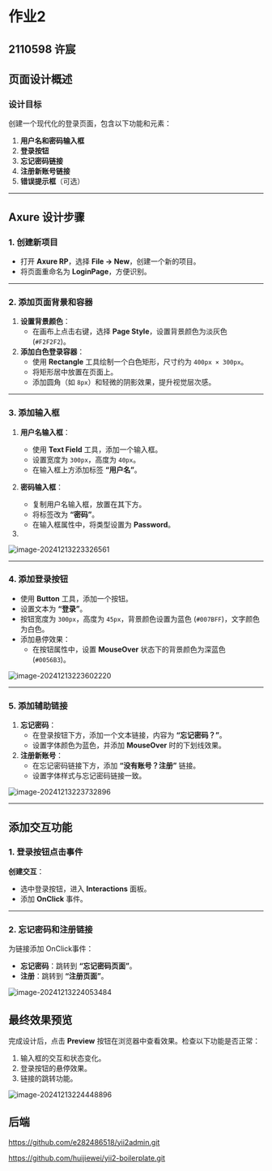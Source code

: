 # 作业2

## 2110598 许宸

## 页面设计概述

### 设计目标

创建一个现代化的登录页面，包含以下功能和元素：

1. **用户名和密码输入框**
2. **登录按钮**
3. **忘记密码链接**
4. **注册新账号链接**
5. **错误提示框**（可选）

------

## Axure 设计步骤

### 1. 创建新项目

- 打开 **Axure RP**，选择 **File → New**，创建一个新的项目。
- 将页面重命名为 **LoginPage**，方便识别。

------

### 2. 添加页面背景和容器

1. **设置背景颜色**：
   - 在画布上点击右键，选择 **Page Style**，设置背景颜色为淡灰色 (`#F2F2F2`)。
2. **添加白色登录容器**：
   - 使用 **Rectangle** 工具绘制一个白色矩形，尺寸约为 `400px × 300px`。
   - 将矩形居中放置在页面上。
   - 添加圆角（如 `8px`）和轻微的阴影效果，提升视觉层次感。

------

### 3. 添加输入框

1. **用户名输入框**：
   - 使用 **Text Field** 工具，添加一个输入框。
   - 设置宽度为 `300px`，高度为 `40px`。
   - 在输入框上方添加标签 **“用户名”**。
2. **密码输入框**：
   - 复制用户名输入框，放置在其下方。
   - 将标签改为 **“密码”**。
   - 在输入框属性中，将类型设置为 **Password**。

1. 

![image-20241213223326561](C:\Users\LEGION\AppData\Roaming\Typora\typora-user-images\image-20241213223326561.png)

------

### 4. 添加登录按钮

- 使用 **Button** 工具，添加一个按钮。
- 设置文本为 **“登录”**。
- 按钮宽度为 `300px`，高度为 `45px`，背景颜色设置为蓝色 (`#007BFF`)，文字颜色为白色。
- 添加悬停效果：
  - 在按钮属性中，设置 **MouseOver** 状态下的背景颜色为深蓝色 (`#0056B3`)。

![image-20241213223602220](C:\Users\LEGION\AppData\Roaming\Typora\typora-user-images\image-20241213223602220.png)

------

### 5. 添加辅助链接

1. **忘记密码**：
   - 在登录按钮下方，添加一个文本链接，内容为 **“忘记密码？”**。
   - 设置字体颜色为蓝色，并添加 **MouseOver** 时的下划线效果。
2. **注册新账号**：
   - 在忘记密码链接下方，添加 **“没有账号？注册”** 链接。
   - 设置字体样式与忘记密码链接一致。



![image-20241213223732896](C:\Users\LEGION\AppData\Roaming\Typora\typora-user-images\image-20241213223732896.png)



------

## 添加交互功能

### 1. 登录按钮点击事件

**创建交互**：

- 选中登录按钮，进入 **Interactions** 面板。
- 添加 **OnClick** 事件。

------

### 2. 忘记密码和注册链接

为链接添加 OnClick事件：

- **忘记密码**：跳转到 **“忘记密码页面”**。
- **注册**：跳转到 **“注册页面”**。



![image-20241213224053484](C:\Users\LEGION\AppData\Roaming\Typora\typora-user-images\image-20241213224053484.png)

## 最终效果预览

完成设计后，点击 **Preview** 按钮在浏览器中查看效果。检查以下功能是否正常：

1. 输入框的交互和状态变化。
2. 登录按钮的悬停效果。
3. 链接的跳转功能。

![image-20241213224448896](C:\Users\LEGION\AppData\Roaming\Typora\typora-user-images\image-20241213224448896.png)

## 后端 

 https://github.com/e282486518/yii2admin.git 

 https://github.com/huijiewei/yii2-boilerplate.git